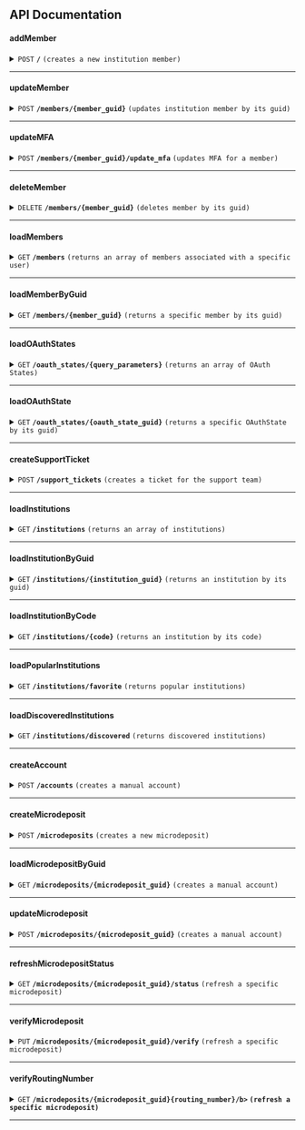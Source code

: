 ## API Documentation

#### addMember

<details>
 <summary><code>POST</code> <code><b>/</b></code> <code>(creates a new institution member)</code></summary>

##### Parameters

> | name                               | type     | data type | description                                                                                                                                                                                                                                                                                                                  |
> | ---------------------------------- | -------- | --------- | ---------------------------------------------------------------------------------------------------------------------------------------------------------------------------------------------------------------------------------------------------------------------------------------------------------------------------- |
> | background_aggregation_is_disabled | optional | boolean   | NA                                                                                                                                                                                                                                                                                                                           |
> | credentials                        | required | object    | NA                                                                                                                                                                                                                                                                                                                           |
> | include_transactions               | required | boolean   | NA                                                                                                                                                                                                                                                                                                                           |
> | institution_guid                   | required | string    | NA                                                                                                                                                                                                                                                                                                                           |
> | is_oauth                           | optional | boolean   | NA                                                                                                                                                                                                                                                                                                                           |
> | metadata                           | optional | string    | NA                                                                                                                                                                                                                                                                                                                           |
> | skip_aggregation                   | optional | boolean   | NA                                                                                                                                                                                                                                                                                                                           |
> | referral_source                    | optional | string    | N/A                                                                                                                                                                                                                                                                                                                          |
> | ui_message_webview_url_scheme      | optional | string    | N/A                                                                                                                                                                                                                                                                                                                          |
> | client_redirect_url                | optional | string    | N/A                                                                                                                                                                                                                                                                                                                          |
> | enable_app2app                     | optional | boolean   | This indicates whether OAuth app2app behavior is enabled for institutions that support it. Defaults to true. When set to false, any oauth_window_uri generated will not direct the end user to the institution's mobile application. This setting is not persistent. This setting currently only affects Chase institutions. |

##### Responses

> | http code | content-type       | response                                                                                                                                                                                                                                                                                                                                                                                                                                                                                                                                                                                                                                                                                                                                                                                                                                                                                                          |
> | --------- | ------------------ | ----------------------------------------------------------------------------------------------------------------------------------------------------------------------------------------------------------------------------------------------------------------------------------------------------------------------------------------------------------------------------------------------------------------------------------------------------------------------------------------------------------------------------------------------------------------------------------------------------------------------------------------------------------------------------------------------------------------------------------------------------------------------------------------------------------------------------------------------------------------------------------------------------------------- |
> | `200`     | `application/json` | `{"member": { "aggregated_at": "2016-10-13T18:07:57.000Z","background_aggregation_is_disabled": false"connection_status":"CONNECTED","guid": "MBR-7c6f361b-e582-15b6-60c0-358f12466b4b","id": "unique_id","institution_code": "mxbank","is_being_aggregated": false,"is_managed_by_user": false,"is_manual": false,"is_oauth": false,"metadata": "\\\"credentials_last_refreshed_at\\\": \\\"2015-10-15\\\"","most_recent_job_detail_code": null,"most_recent_job_detail_text": "","name": "MX Bank","oauth_window_uri": "https://mxbank.mx.com/oauth/authorize?client_id=b8OikQ4Ep3NuSUrQ13DdvFuwpNx-qqoAsJDVAQCyLkQ&redirect_uri=https%3A%2F%2Fint-app.moneydesktop.com%2Foauth%2Fredirect_from&response_type=code&scope=openid&state=d745bd4ee6f0f9c184757f574bcc2df2""successfully_aggregated_at": "2016-10-13T17:57:38.000Z","user_guid": "USR-fa7537f3-48aa-a683-a02a-b18940482f54","user_id": "user123"}}` |
> | `400`     | `application/json` |                                                                                                                                                                                                                                                                                                                                                                                                                                                                                                                                                                                                                                                                                                                                                                                                                                                                                                                   |

##### Example cURL

> ```javascript
>  curl -X POST -H "Content-Type: application/json" --data @post.json http://localhost:8889/
> ```

</details>

---

#### updateMember

<details>
 <summary><code>POST</code> <code><b>/members/{member_guid}</b></code> <code>(updates institution member by its guid)</code></summary>

##### Parameters

> | name                               | type     | data type | description                                                                                                                                                                                                                                                                                                                  |
> | ---------------------------------- | -------- | --------- | ---------------------------------------------------------------------------------------------------------------------------------------------------------------------------------------------------------------------------------------------------------------------------------------------------------------------------- |
> | background_aggregation_is_disabled | optional | boolean   | NA                                                                                                                                                                                                                                                                                                                           |
> | credentials                        | required | object    | NA                                                                                                                                                                                                                                                                                                                           |
> | include_transactions               | required | boolean   | NA                                                                                                                                                                                                                                                                                                                           |
> | institution_guid                   | required | string    | NA                                                                                                                                                                                                                                                                                                                           |
> | is_oauth                           | optional | boolean   | NA                                                                                                                                                                                                                                                                                                                           |
> | metadata                           | optional | string    | NA                                                                                                                                                                                                                                                                                                                           |
> | skip_aggregation                   | optional | boolean   | NA                                                                                                                                                                                                                                                                                                                           |
> | referral_source                    | optional | string    | N/A                                                                                                                                                                                                                                                                                                                          |
> | ui_message_webview_url_scheme      | optional | string    | N/A                                                                                                                                                                                                                                                                                                                          |
> | client_redirect_url                | optional | string    | N/A                                                                                                                                                                                                                                                                                                                          |
> | enable_app2app                     | optional | boolean   | This indicates whether OAuth app2app behavior is enabled for institutions that support it. Defaults to true. When set to false, any oauth_window_uri generated will not direct the end user to the institution's mobile application. This setting is not persistent. This setting currently only affects Chase institutions. |

##### Responses

> | http code | content-type       | response                                                                                                                                                                                                                                                                                                                                                                                                                                                                                                                                                                                                                                                                                                                                                                                                                                                                                                          |
> | --------- | ------------------ | ----------------------------------------------------------------------------------------------------------------------------------------------------------------------------------------------------------------------------------------------------------------------------------------------------------------------------------------------------------------------------------------------------------------------------------------------------------------------------------------------------------------------------------------------------------------------------------------------------------------------------------------------------------------------------------------------------------------------------------------------------------------------------------------------------------------------------------------------------------------------------------------------------------------- |
> | `200`     | `application/json` | `{"member": { "aggregated_at": "2016-10-13T18:07:57.000Z","background_aggregation_is_disabled": false"connection_status":"CONNECTED","guid": "MBR-7c6f361b-e582-15b6-60c0-358f12466b4b","id": "unique_id","institution_code": "mxbank","is_being_aggregated": false,"is_managed_by_user": false,"is_manual": false,"is_oauth": false,"metadata": "\\\"credentials_last_refreshed_at\\\": \\\"2015-10-15\\\"","most_recent_job_detail_code": null,"most_recent_job_detail_text": "","name": "MX Bank","oauth_window_uri": "https://mxbank.mx.com/oauth/authorize?client_id=b8OikQ4Ep3NuSUrQ13DdvFuwpNx-qqoAsJDVAQCyLkQ&redirect_uri=https%3A%2F%2Fint-app.moneydesktop.com%2Foauth%2Fredirect_from&response_type=code&scope=openid&state=d745bd4ee6f0f9c184757f574bcc2df2""successfully_aggregated_at": "2016-10-13T17:57:38.000Z","user_guid": "USR-fa7537f3-48aa-a683-a02a-b18940482f54","user_id": "user123"}}` |
> | `400`     | `application/json` |                                                                                                                                                                                                                                                                                                                                                                                                                                                                                                                                                                                                                                                                                                                                                                                                                                                                                                                   |

##### Example cURL

> ```javascript
>  curl -X POST -H "Content-Type: application/json" --data @post.json http://localhost:8889/members/{member_guid}
> ```

</details>

---

#### updateMFA

<details>
 <summary><code>POST</code> <code><b>/members/{member_guid}/update_mfa</b></code> <code>(updates MFA for a member)</code></summary>

##### Parameters

> | name                               | type     | data type | description                                                                                                                                                                                                                                                                                                                  |
> | ---------------------------------- | -------- | --------- | ---------------------------------------------------------------------------------------------------------------------------------------------------------------------------------------------------------------------------------------------------------------------------------------------------------------------------- |
> | background_aggregation_is_disabled | optional | boolean   | NA                                                                                                                                                                                                                                                                                                                           |
> | credentials                        | required | object    | NA                                                                                                                                                                                                                                                                                                                           |
> | include_transactions               | required | boolean   | NA                                                                                                                                                                                                                                                                                                                           |
> | institution_guid                   | required | string    | NA                                                                                                                                                                                                                                                                                                                           |
> | is_oauth                           | optional | boolean   | NA                                                                                                                                                                                                                                                                                                                           |
> | metadata                           | optional | string    | NA                                                                                                                                                                                                                                                                                                                           |
> | skip_aggregation                   | optional | boolean   | NA                                                                                                                                                                                                                                                                                                                           |
> | referral_source                    | optional | string    | N/A                                                                                                                                                                                                                                                                                                                          |
> | ui_message_webview_url_scheme      | optional | string    | N/A                                                                                                                                                                                                                                                                                                                          |
> | client_redirect_url                | optional | string    | N/A                                                                                                                                                                                                                                                                                                                          |
> | enable_app2app                     | optional | boolean   | This indicates whether OAuth app2app behavior is enabled for institutions that support it. Defaults to true. When set to false, any oauth_window_uri generated will not direct the end user to the institution's mobile application. This setting is not persistent. This setting currently only affects Chase institutions. |

##### Responses

> | http code | content-type       | response                                                                                                                                                                                                                                                                                                                                                                                                                                                                                                                                                                                                                                                                                                                                                                                                                                                                                                          |
> | --------- | ------------------ | ----------------------------------------------------------------------------------------------------------------------------------------------------------------------------------------------------------------------------------------------------------------------------------------------------------------------------------------------------------------------------------------------------------------------------------------------------------------------------------------------------------------------------------------------------------------------------------------------------------------------------------------------------------------------------------------------------------------------------------------------------------------------------------------------------------------------------------------------------------------------------------------------------------------- |
> | `200`     | `application/json` | `{"member": { "aggregated_at": "2016-10-13T18:07:57.000Z","background_aggregation_is_disabled": false"connection_status":"CONNECTED","guid": "MBR-7c6f361b-e582-15b6-60c0-358f12466b4b","id": "unique_id","institution_code": "mxbank","is_being_aggregated": false,"is_managed_by_user": false,"is_manual": false,"is_oauth": false,"metadata": "\\\"credentials_last_refreshed_at\\\": \\\"2015-10-15\\\"","most_recent_job_detail_code": null,"most_recent_job_detail_text": "","name": "MX Bank","oauth_window_uri": "https://mxbank.mx.com/oauth/authorize?client_id=b8OikQ4Ep3NuSUrQ13DdvFuwpNx-qqoAsJDVAQCyLkQ&redirect_uri=https%3A%2F%2Fint-app.moneydesktop.com%2Foauth%2Fredirect_from&response_type=code&scope=openid&state=d745bd4ee6f0f9c184757f574bcc2df2""successfully_aggregated_at": "2016-10-13T17:57:38.000Z","user_guid": "USR-fa7537f3-48aa-a683-a02a-b18940482f54","user_id": "user123"}}` |
> | `400`     | `application/json` |                                                                                                                                                                                                                                                                                                                                                                                                                                                                                                                                                                                                                                                                                                                                                                                                                                                                                                                   |

##### Example cURL

> ```javascript
>  curl -X POST -H "Content-Type: application/json" --data @post.json http://localhost:8889//members/{member_guid}/update_mfa
> ```

</details>

---

#### deleteMember

<details>
  <summary><code>DELETE</code> <code><b>/members/{member_guid}</b></code> <code>(deletes member by its guid)</code></summary>

##### Parameters

> | name   | type     | data type | description                           |
> | ------ | -------- | --------- | ------------------------------------- |
> | `guid` | required | string    | The specific member unique idendifier |

##### Responses

> | http code | content-type       | response |
> | --------- | ------------------ | -------- |
> | `200`     | `application/json` |          |
> | `400`     | `application/json` |          |

##### Example cURL

> ```javascript
>  curl -X DELETE -H "Content-Type: application/json" http://localhost:8889//members/{member_guid}
> ```

</details>

---

#### loadMembers

<details>
 <summary><code>GET</code> <code><b>/members</b></code> <code>(returns an array of members associated with a specific user)</code></summary>

##### Responses

> | http code | content-type       | response                                                                                                                                                                                                                                                                                                                                                                                                                                                                                                                                                                                                                                                                                                                                                                                                                                                                                                             |
> | --------- | ------------------ | -------------------------------------------------------------------------------------------------------------------------------------------------------------------------------------------------------------------------------------------------------------------------------------------------------------------------------------------------------------------------------------------------------------------------------------------------------------------------------------------------------------------------------------------------------------------------------------------------------------------------------------------------------------------------------------------------------------------------------------------------------------------------------------------------------------------------------------------------------------------------------------------------------------------- |
> | `200`     | `application/json` | `{"members": [{ "aggregated_at": "2016-10-13T18:07:57.000Z","background_aggregation_is_disabled": false"connection_status":"CONNECTED","guid": "MBR-7c6f361b-e582-15b6-60c0-358f12466b4b","id": "unique_id","institution_code": "mxbank","is_being_aggregated": false,"is_managed_by_user": false,"is_manual": false,"is_oauth": false,"metadata": "\\\"credentials_last_refreshed_at\\\": \\\"2015-10-15\\\"","most_recent_job_detail_code": null,"most_recent_job_detail_text": "","name": "MX Bank","oauth_window_uri": "https://mxbank.mx.com/oauth/authorize?client_id=b8OikQ4Ep3NuSUrQ13DdvFuwpNx-qqoAsJDVAQCyLkQ&redirect_uri=https%3A%2F%2Fint-app.moneydesktop.com%2Foauth%2Fredirect_from&response_type=code&scope=openid&state=d745bd4ee6f0f9c184757f574bcc2df2""successfully_aggregated_at": "2016-10-13T17:57:38.000Z","user_guid": "USR-fa7537f3-48aa-a683-a02a-b18940482f54","user_id": "user123"}]}` |
> | `400`     | `application/json` |                                                                                                                                                                                                                                                                                                                                                                                                                                                                                                                                                                                                                                                                                                                                                                                                                                                                                                                      |

##### Example cURL

> ```javascript
>  curl -X GET -H "Content-Type: application/json" --data @post.json http://localhost:8889/members
> ```

</details>

---

#### loadMemberByGuid

<details>
 <summary><code>GET</code> <code><b>/members/{member_guid}</b></code> <code>(returns a specific member by its guid)</code></summary>

##### Responses

> | http code | content-type       | response                                                                                                                                                                                                                                                                                                                                                                                                                                                                                                                                                                                                                                                                                                                                                                                                                                                                                                          |
> | --------- | ------------------ | ----------------------------------------------------------------------------------------------------------------------------------------------------------------------------------------------------------------------------------------------------------------------------------------------------------------------------------------------------------------------------------------------------------------------------------------------------------------------------------------------------------------------------------------------------------------------------------------------------------------------------------------------------------------------------------------------------------------------------------------------------------------------------------------------------------------------------------------------------------------------------------------------------------------- |
> | `200`     | `application/json` | `{"member": { "aggregated_at": "2016-10-13T18:07:57.000Z","background_aggregation_is_disabled": false"connection_status":"CONNECTED","guid": "MBR-7c6f361b-e582-15b6-60c0-358f12466b4b","id": "unique_id","institution_code": "mxbank","is_being_aggregated": false,"is_managed_by_user": false,"is_manual": false,"is_oauth": false,"metadata": "\\\"credentials_last_refreshed_at\\\": \\\"2015-10-15\\\"","most_recent_job_detail_code": null,"most_recent_job_detail_text": "","name": "MX Bank","oauth_window_uri": "https://mxbank.mx.com/oauth/authorize?client_id=b8OikQ4Ep3NuSUrQ13DdvFuwpNx-qqoAsJDVAQCyLkQ&redirect_uri=https%3A%2F%2Fint-app.moneydesktop.com%2Foauth%2Fredirect_from&response_type=code&scope=openid&state=d745bd4ee6f0f9c184757f574bcc2df2""successfully_aggregated_at": "2016-10-13T17:57:38.000Z","user_guid": "USR-fa7537f3-48aa-a683-a02a-b18940482f54","user_id": "user123"}}` |
> | `400`     | `application/json` |                                                                                                                                                                                                                                                                                                                                                                                                                                                                                                                                                                                                                                                                                                                                                                                                                                                                                                                   |

##### Example cURL

> ```javascript
>  curl -X GET -H "Content-Type: application/json" --data @post.json http://localhost:8889/members/{member_guid}
> ```

</details>

---

#### loadOAuthStates

<details>
 <summary><code>GET</code> <code><b>/oauth_states/{query_parameters}</b></code> <code>(returns an array of OAuth States)</code></summary>

##### Parameters

> | name                   | type     | data type | description |
> | ---------------------- | -------- | --------- | ----------- |
> | `outbound_member_guid` | optional | string    |             |
> | `oauth_status`         | optional | string    |             |

##### Responses

> | http code | content-type       | response                                                                                                                                                                                                                                                      |
> | --------- | ------------------ | ------------------------------------------------------------------------------------------------------------------------------------------------------------------------------------------------------------------------------------------------------------- |
> | `200`     | `application/json` | `[{ "guid": "OAS-1","auth_status": 1,"created_at": "2023-07-27T20:13:44+00:00","error_reason": null,"first_retrieved_at": null, "inbound_member_guid": null,"outbound_member_guid": "MBR-1","updated_at": "2023-07-27T20:13:44+00:00","user_guid": "USR-1"}]` |

> | `400` | `application/json` | |

##### Example cURL

> ```javascript
>  curl -X GET -H "Content-Type: application/json" --data @post.json http://localhost:8889/oauth_states/{query_parameters}
> ```

</details>

---

#### loadOAuthState

<details>
 <summary><code>GET</code> <code><b>/oauth_states/{oauth_state_guid}</b></code> <code>(returns a specific OAuthState by its guid)</code></summary>

##### Parameters

> | name                   | type     | data type | description |
> | ---------------------- | -------- | --------- | ----------- |
> | `outbound_member_guid` | optional | string    |             |
> | `oauth_status`         | optional | string    |             |

##### Responses

> | http code | content-type       | response                                                                                                                                                                                                                                                                       |
> | --------- | ------------------ | ------------------------------------------------------------------------------------------------------------------------------------------------------------------------------------------------------------------------------------------------------------------------------ |
> | `200`     | `application/json` | `{"oauth_state": { "guid": "OAS-1","auth_status": 1"created_at": "2023-07-31T21:37:22+00:00","error_reason": null,"first_retrieved_at": null,"inbound_member_guid": null,"outbound_member_guid": "MBR-123","updated_at": "2023-07-31T21:37:22+00:00","user_guid": "USR-123"}}` |

> | `400` | `application/json` | |

##### Example cURL

> ```javascript
>  curl -X GET -H "Content-Type: application/json" --data @post.json http://localhost:8889/oauth_states/{oauth_state_guid}
> ```

</details>

---

#### createSupportTicket

<details>
 <summary><code>POST</code> <code><b>/support_tickets</b></code> <code>(creates a ticket for the support team)</code></summary>

##### Parameters

> | name      | type     | data type | description |
> | --------- | -------- | --------- | ----------- |
> | `email`   | optional | string    |             |
> | `tittle`  | optional | string    |             |
> | `message` | optional | string    |             |

##### Responses

> | http code | content-type       | response |
> | --------- | ------------------ | -------- |
> | `200`     | `application/json` |          |

> | `400` | `application/json` | |

##### Example cURL

> ```javascript
>  curl -X POST -H "Content-Type: application/json" --data @post.json http://localhost:8889/support_tickets
> ```

</details>

---

#### loadInstitutions

<details>
 <summary><code>GET</code> <code><b>/institutions</b></code> <code>(returns an array of institutions)</code></summary>

##### Parameters

> | name                                | type     | data type | description |
> | ----------------------------------- | -------- | --------- | ----------- |
> | `search_name`                       | optional | string    |             |
> | `routing_number`                    | optional | string    |             |
> | `page`                              | optional | number    |             |
> | `per_page`                          | optional | number    |             |
> | `account_verification_is_enabled`   | optional | boolean   |             |
> | `account_identification_is_enabled` | optional | boolean   |             |
> | `tax_statement_is_enabled`          | optional | boolean   |             |

##### Responses

> | http code | content-type       | response                                                                                                                                                                                                                                                                                                                                                                                                                                                                |
> | --------- | ------------------ | ----------------------------------------------------------------------------------------------------------------------------------------------------------------------------------------------------------------------------------------------------------------------------------------------------------------------------------------------------------------------------------------------------------------------------------------------------------------------- |
> | `200`     | `application/json` | `[{account_verification_is_enabled: true,code: "gringotts",forgot_password_credential_recovery_url: "https://mx.com/forgot_password", forgot_username_credential_recovery_url: null,guid: "INS-f1a3285d-e855-b68f-6aa7-8ae775c0e0e9",login_url: null, name: "Gringotts", popularity: 32685,supports_oauth: false,tax_statement_is_enabled: false,trouble_signing_credential_recovery_url: "https://mx.com/forgot_password",url: "https://gringotts.sand.internal.mx"}]` |

> | `400` | `application/json` | |

##### Example cURL

> ```javascript
>  curl -X GET -H "Content-Type: application/json" --data @post.json http://localhost:8889/institutions
> ```

</details>

---

#### loadInstitutionByGuid

<details>
 <summary><code>GET</code> <code><b>/institutions/{institution_guid}</b></code> <code>(returns an institution by its guid)</code></summary>

##### Parameters

> | name               | type     | data type | description |
> | ------------------ | -------- | --------- | ----------- |
> | `institution_guid` | optional | string    |             |

##### Responses

> | http code | content-type       | response                                                                                                                                                                                                                                                                                                                                                                                                                                                              |
> | --------- | ------------------ | --------------------------------------------------------------------------------------------------------------------------------------------------------------------------------------------------------------------------------------------------------------------------------------------------------------------------------------------------------------------------------------------------------------------------------------------------------------------- |
> | `200`     | `application/json` | `{account_verification_is_enabled: true,code: "gringotts",forgot_password_credential_recovery_url: "https://mx.com/forgot_password", forgot_username_credential_recovery_url: null,guid: "INS-f1a3285d-e855-b68f-6aa7-8ae775c0e0e9",login_url: null, name: "Gringotts", popularity: 32685,supports_oauth: false,tax_statement_is_enabled: false,trouble_signing_credential_recovery_url: "https://mx.com/forgot_password",url: "https://gringotts.sand.internal.mx"}` |

> | `400` | `application/json` | |

##### Example cURL

> ```javascript
>  curl -X GET -H "Content-Type: application/json" --data @post.json http://localhost:8889/institutions/{institution_guid}
> ```

</details>

---

#### loadInstitutionByCode

<details>
 <summary><code>GET</code> <code><b>/institutions/{code}</b></code> <code>(returns an institution by its code)</code></summary>

##### Parameters

> | name   | type     | data type | description      |
> | ------ | -------- | --------- | ---------------- |
> | `code` | optional | string    | institution code |

##### Responses

> | http code | content-type       | response                                                                                                                                                                                                                                                                                                                                                                                                                                                              |
> | --------- | ------------------ | --------------------------------------------------------------------------------------------------------------------------------------------------------------------------------------------------------------------------------------------------------------------------------------------------------------------------------------------------------------------------------------------------------------------------------------------------------------------- |
> | `200`     | `application/json` | `{account_verification_is_enabled: true,code: "gringotts",forgot_password_credential_recovery_url: "https://mx.com/forgot_password", forgot_username_credential_recovery_url: null,guid: "INS-f1a3285d-e855-b68f-6aa7-8ae775c0e0e9",login_url: null, name: "Gringotts", popularity: 32685,supports_oauth: false,tax_statement_is_enabled: false,trouble_signing_credential_recovery_url: "https://mx.com/forgot_password",url: "https://gringotts.sand.internal.mx"}` |

> | `400` | `application/json` | |

##### Example cURL

> ```javascript
>  curl -X GET -H "Content-Type: application/json" --data @post.json http://localhost:8889/institutions/{code}
> ```

</details>

---

#### loadPopularInstitutions

<details>
 <summary><code>GET</code> <code><b>/institutions/favorite</b></code> <code>(returns popular institutions)</code></summary>

##### Parameters

> | name                                | type     | data type | description |
> | ----------------------------------- | -------- | --------- | ----------- |
> | `per_page`                          | optional | number    |             |
> | `account_verification_is_enabled`   | optional | boolean   |             |
> | `account_identification_is_enabled` | optional | boolean   |             |
> | `tax_statement_is_enabled`          | optional | boolean   |             |

##### Responses

> | http code | content-type       | response                                                                                                                                                                                                                                                                                                                                                                                                                                                                |
> | --------- | ------------------ | ----------------------------------------------------------------------------------------------------------------------------------------------------------------------------------------------------------------------------------------------------------------------------------------------------------------------------------------------------------------------------------------------------------------------------------------------------------------------- |
> | `200`     | `application/json` | `[{account_verification_is_enabled: true,code: "gringotts",forgot_password_credential_recovery_url: "https://mx.com/forgot_password", forgot_username_credential_recovery_url: null,guid: "INS-f1a3285d-e855-b68f-6aa7-8ae775c0e0e9",login_url: null, name: "Gringotts", popularity: 32685,supports_oauth: false,tax_statement_is_enabled: false,trouble_signing_credential_recovery_url: "https://mx.com/forgot_password",url: "https://gringotts.sand.internal.mx"}]` |

> | `400` | `application/json` | |

##### Example cURL

> ```javascript
>  curl -X GET -H "Content-Type: application/json" --data @post.json http://localhost:8889/institutions/favorite
> ```

</details>

---

#### loadDiscoveredInstitutions

<details>
 <summary><code>GET</code> <code><b>/institutions/discovered</b></code> <code>(returns discovered institutions)</code></summary>

##### Parameters

> | name                                | type     | data type | description |
> | ----------------------------------- | -------- | --------- | ----------- |
> | `per_page`                          | optional | number    |             |
> | `account_verification_is_enabled`   | optional | boolean   |             |
> | `account_identification_is_enabled` | optional | boolean   |             |
> | `tax_statement_is_enabled`          | optional | boolean   |             |

##### Responses

> | http code | content-type       | response                                                                                                                                                                                                                                                                                                                                                                                                                                                                |
> | --------- | ------------------ | ----------------------------------------------------------------------------------------------------------------------------------------------------------------------------------------------------------------------------------------------------------------------------------------------------------------------------------------------------------------------------------------------------------------------------------------------------------------------- |
> | `200`     | `application/json` | `[{account_verification_is_enabled: true,code: "gringotts",forgot_password_credential_recovery_url: "https://mx.com/forgot_password", forgot_username_credential_recovery_url: null,guid: "INS-f1a3285d-e855-b68f-6aa7-8ae775c0e0e9",login_url: null, name: "Gringotts", popularity: 32685,supports_oauth: false,tax_statement_is_enabled: false,trouble_signing_credential_recovery_url: "https://mx.com/forgot_password",url: "https://gringotts.sand.internal.mx"}]` |

> | `400` | `application/json` | |

##### Example cURL

> ```javascript
>  curl -X GET -H "Content-Type: application/json" --data @post.json http://localhost:8889/institutions/discovered
> ```

</details>

---

#### createAccount

<details>
 <summary><code>POST</code> <code><b>/accounts</b></code> <code>(creates a manual account)</code></summary>

##### Parameters

> | name            | type     | data type | description |
> | --------------- | -------- | --------- | ----------- |
> | `account_type`  | optional | string    |             |
> | `balance`       | optional | number    |             |
> | `interest_rate` | optional | number    |             |
> | `is_personal`   | optional | boolean   |             |

##### Responses

> | http code | content-type       | response                                         |
> | --------- | ------------------ | ------------------------------------------------ |
> | `200`     | `application/json` | `{"guid": "ACC-123","account_type": "CHECKING"}` |

> | `400` | `application/json` | |

##### Example cURL

> ```javascript
>  curl -X POST -H "Content-Type: application/json" --data @post.json http://localhost:8889/accounts
> ```

</details>

---

#### createMicrodeposit

<details>
 <summary><code>POST</code> <code><b>/microdeposits</b></code> <code>(creates a new microdeposit)</code></summary>

##### Parameters

> | name             | type     | data type | description |
> | ---------------- | -------- | --------- | ----------- |
> | `account_name`   | optional | string    |             |
> | `account_number` | optional | string    |             |
> | `account_type`   | optional | number    |             |
> | `user_guid`      | optional | string    |             |
> | `email`          | optional | string    |             |
> | `first_name`     | optional | string    |             |
> | `last_name`      | optional | string    |             |

##### Responses

> | http code | content-type       | response                                                                                                                                                                                                                                                                                                                                             |
> | --------- | ------------------ | ---------------------------------------------------------------------------------------------------------------------------------------------------------------------------------------------------------------------------------------------------------------------------------------------------------------------------------------------------- |
> | `200`     | `application/json` | `{ account_name: 'Test Checking',account_number: '123456789',account_type: 1,can_auto_verify: false,deposit_expected_at: '2023-04-13T09:00:00+00:00,email: 'test@test.com', first_name: 'First',guid: 'MIC-123',last_name: 'Last', routing_number: '123456789',status : 0,status_name: 'INITIATED',updated_at: '1681151550',user_guid: 'USR-123', }` |

> | `400` | `application/json` | |

##### Example cURL

> ```javascript
>  curl -X POST -H "Content-Type: application/json" --data @post.json http://localhost:8889/microdeposits
> ```

</details>

---

#### loadMicrodepositByGuid

<details>
 <summary><code>GET</code> <code><b>/microdeposits/{microdeposit_guid}</b></code> <code>(creates a manual account)</code></summary>

##### Parameters

> | name                | type     | data type | description |
> | ------------------- | -------- | --------- | ----------- |
> | `microdeposit_guid` | optional | string    |             |

##### Responses

> | http code | content-type       | response                                                                                                                                                                                                                                                                                                                                             |
> | --------- | ------------------ | ---------------------------------------------------------------------------------------------------------------------------------------------------------------------------------------------------------------------------------------------------------------------------------------------------------------------------------------------------- |
> | `200`     | `application/json` | `{ account_name: 'Test Checking',account_number: '123456789',account_type: 1,can_auto_verify: false,deposit_expected_at: '2023-04-13T09:00:00+00:00,email: 'test@test.com', first_name: 'First',guid: 'MIC-123',last_name: 'Last', routing_number: '123456789',status : 0,status_name: 'INITIATED',updated_at: '1681151550',user_guid: 'USR-123', }` |

> | `400` | `application/json` | |

##### Example cURL

> ```javascript
>  curl -X GET -H "Content-Type: application/json" --data @post.json http://localhost:8889/microdeposits/{microdeposit_guid}
> ```

</details>

---

#### updateMicrodeposit

<details>
 <summary><code>POST</code> <code><b>/microdeposits/{microdeposit_guid}</b></code> <code>(creates a manual account)</code></summary>

##### Parameters

##### Parameters

> | name             | type     | data type | description |
> | ---------------- | -------- | --------- | ----------- |
> | `account_name`   | optional | string    |             |
> | `account_number` | optional | string    |             |
> | `account_type`   | optional | number    |             |
> | `user_guid`      | optional | string    |             |
> | `email`          | optional | string    |             |
> | `first_name`     | optional | string    |             |
> | `last_name`      | optional | string    |             |

##### Responses

> | http code | content-type       | response                                                                                                                                                                                                                                                                                                                                             |
> | --------- | ------------------ | ---------------------------------------------------------------------------------------------------------------------------------------------------------------------------------------------------------------------------------------------------------------------------------------------------------------------------------------------------- |
> | `200`     | `application/json` | `{ account_name: 'Test Checking',account_number: '123456789',account_type: 1,can_auto_verify: false,deposit_expected_at: '2023-04-13T09:00:00+00:00,email: 'test@test.com', first_name: 'First',guid: 'MIC-123',last_name: 'Last', routing_number: '123456789',status : 0,status_name: 'INITIATED',updated_at: '1681151550',user_guid: 'USR-123', }` |

> | `400` | `application/json` | |

##### Example cURL

> ```javascript
>  curl -X PUT -H "Content-Type: application/json" --data @post.json http://localhost:8889/microdeposits/{microdeposit_guid}
> ```

</details>

---

#### refreshMicrodepositStatus

<details>
 <summary><code>GET</code> <code><b>/microdeposits/{microdeposit_guid}/status</b></code> <code>(refresh a specific microdeposit)</code></summary>

##### Parameters

> | name                | type     | data type | description |
> | ------------------- | -------- | --------- | ----------- |
> | `microdeposit_guid` | optional | string    |             |

##### Responses

> | http code | content-type       | response                                                                                                                                                                                                                                                                                                                                             |
> | --------- | ------------------ | ---------------------------------------------------------------------------------------------------------------------------------------------------------------------------------------------------------------------------------------------------------------------------------------------------------------------------------------------------- |
> | `200`     | `application/json` | `{ account_name: 'Test Checking',account_number: '123456789',account_type: 1,can_auto_verify: false,deposit_expected_at: '2023-04-13T09:00:00+00:00,email: 'test@test.com', first_name: 'First',guid: 'MIC-123',last_name: 'Last', routing_number: '123456789',status : 0,status_name: 'INITIATED',updated_at: '1681151550',user_guid: 'USR-123', }` |

> | `400` | `application/json` | |

##### Example cURL

> ```javascript
>  curl -X GET -H "Content-Type: application/json" --data @post.json http://localhost:8889/microdeposits/{microdeposit_guid}/status
> ```

</details>

---

#### verifyMicrodeposit

<details>
 <summary><code>PUT</code> <code><b>/microdeposits/{microdeposit_guid}/verify</b></code> <code>(refresh a specific microdeposit)</code></summary>

##### Parameters

> | name                | type     | data type | description |
> | ------------------- | -------- | --------- | ----------- |
> | `microdeposit_guid` | optional | string    |             |
> | `deposit_amount_1`  | optional | number    |             |
> | `deposit_amount_2`  | optional | number    |             |

##### Responses

> | http code | content-type       | response                                                                                                                                                                                                                                                                                                                                             |
> | --------- | ------------------ | ---------------------------------------------------------------------------------------------------------------------------------------------------------------------------------------------------------------------------------------------------------------------------------------------------------------------------------------------------- |
> | `200`     | `application/json` | `{ account_name: 'Test Checking',account_number: '123456789',account_type: 1,can_auto_verify: false,deposit_expected_at: '2023-04-13T09:00:00+00:00,email: 'test@test.com', first_name: 'First',guid: 'MIC-123',last_name: 'Last', routing_number: '123456789',status : 0,status_name: 'INITIATED',updated_at: '1681151550',user_guid: 'USR-123', }` |

> | `400` | `application/json` | |

##### Example cURL

> ```javascript
>  curl -X PUT -H "Content-Type: application/json" --data @post.json http://localhost:8889/microdeposits/{microdeposit_guid}/verify
> ```

</details>

---

#### verifyRoutingNumber

<details>
 <summary><code>GET</code> <code><b>/microdeposits/{microdeposit_guid}{routing_number}/b></code> <code>(refresh a specific microdeposit)</code></summary>

##### Parameters

> | name                                | type     | data type | description |
> | ----------------------------------- | -------- | --------- | ----------- |
> | `routing_number`                    | optional | string    |             |
> | `account_identification_is_enabled` | optional | boolean   |             |

##### Responses

> | http code | content-type       | response                                                                     |
> | --------- | ------------------ | ---------------------------------------------------------------------------- |
> | `200`     | `application/json` | `blockedRoutingNumber: {guid: null,reason: 3, reason_name: "IAV_PREFERRED"}` |

> | `400` | `application/json` | |

##### Example cURL

> ```javascript
>  curl -X GET -H "Content-Type: application/json" --data @post.json http://localhost:8889/microdeposits/{routing_number}
> ```

</details>

---
